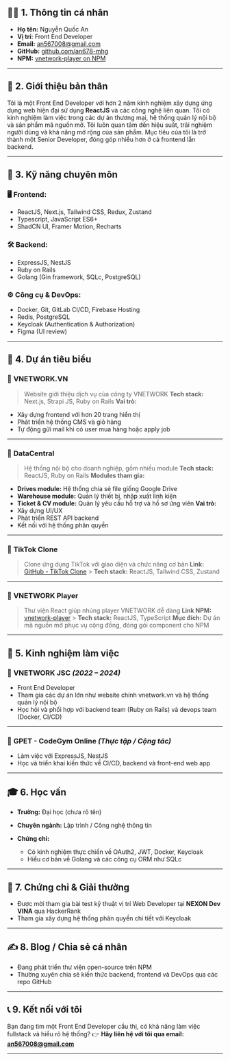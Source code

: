## 🧑‍💼 1. Thông tin cá nhân

- **Họ tên:** Nguyễn Quốc An
- **Vị trí:** Front End Developer
- **Email:** [an567008@gmail.com](mailto:an567008@gmail.com)
- **GitHub:** [github.com/an678-mhg](https://github.com/an678-mhg)
- **NPM:** [vnetwork-player on NPM](https://www.npmjs.com/package/vnetwork-player)

---

## 🧭 2. Giới thiệu bản thân

Tôi là một Front End Developer với hơn 2 năm kinh nghiệm xây dựng ứng dụng web hiện đại sử dụng **ReactJS** và các công nghệ liên quan. Tôi có kinh nghiệm làm việc trong các dự án thương mại, hệ thống quản lý nội bộ và sản phẩm mã nguồn mở. Tôi luôn quan tâm đến hiệu suất, trải nghiệm người dùng và khả năng mở rộng của sản phẩm. Mục tiêu của tôi là trở thành một Senior Developer, đóng góp nhiều hơn ở cả frontend lẫn backend.

---

## 💼 3. Kỹ năng chuyên môn

### 🖥️ Frontend:

- ReactJS, Next.js, Tailwind CSS, Redux, Zustand
- Typescript, JavaScript ES6+
- ShadCN UI, Framer Motion, Recharts

### 🛠️ Backend:

- ExpressJS, NestJS
- Ruby on Rails
- Golang (Gin framework, SQLc, PostgreSQL)

### ⚙️ Công cụ & DevOps:

- Docker, Git, GitLab CI/CD, Firebase Hosting
- Redis, PostgreSQL
- Keycloak (Authentication & Authorization)
- Figma (UI review)

---

## 📂 4. Dự án tiêu biểu

### 🔹 **VNETWORK.VN**

> Website giới thiệu dịch vụ của công ty VNETWORK
> **Tech stack:** Next.js, Strapi JS, Ruby on Rails
> **Vai trò:**

- Xây dựng frontend với hơn 20 trang hiển thị
- Phát triển hệ thống CMS và giỏ hàng
- Tự động gửi mail khi có user mua hàng hoặc apply job

---

### 🔹 **DataCentral**

> Hệ thống nội bộ cho doanh nghiệp, gồm nhiều module
> **Tech stack:** ReactJS, Ruby on Rails
> **Modules tham gia:**

- **Drives module:** Hệ thống chia sẻ file giống Google Drive
- **Warehouse module:** Quản lý thiết bị, nhập xuất linh kiện
- **Ticket & CV module:** Quản lý yêu cầu hỗ trợ và hồ sơ ứng viên
  **Vai trò:**
- Xây dựng UI/UX
- Phát triển REST API backend
- Kết nối với hệ thống phân quyền

---

### 🔹 **TikTok Clone**

> Clone ứng dụng TikTok với giao diện và chức năng cơ bản
> **Link:** [GitHub - TikTok Clone](https://github.com/an678-mhg/tiktok-clone) > **Tech stack:** ReactJS, Tailwind CSS, Zustand

---

### 🔹 **VNETWORK Player**

> Thư viện React giúp nhúng player VNETWORK dễ dàng
> **Link NPM:** [vnetwork-player](https://www.npmjs.com/package/vnetwork-player) > **Tech stack:** ReactJS, TypeScript
> **Mục đích:** Dự án mã nguồn mở phục vụ cộng đồng, đóng gói component cho NPM

---

## 🧪 5. Kinh nghiệm làm việc

### 🔸 **VNETWORK JSC** _(2022 – 2024)_

- Front End Developer
- Tham gia các dự án lớn như website chính vnetwork.vn và hệ thống quản lý nội bộ
- Học hỏi và phối hợp với backend team (Ruby on Rails) và devops team (Docker, CI/CD)

---

### 🔸 **GPET - CodeGym Online** _(Thực tập / Cộng tác)_

- Làm việc với ExpressJS, NestJS
- Học và triển khai kiến thức về CI/CD, backend và front-end web app

---

## 🎓 6. Học vấn

- **Trường:** Đại học (chưa rõ tên)
- **Chuyên ngành:** Lập trình / Công nghệ thông tin
- **Chứng chỉ:**

  - Có kinh nghiệm thực chiến về OAuth2, JWT, Docker, Keycloak
  - Hiểu cơ bản về Golang và các công cụ ORM như SQLc

---

## 📜 7. Chứng chỉ & Giải thưởng

- Được mời tham gia bài test kỹ thuật vị trí Web Developer tại **NEXON Dev VINA** qua HackerRank
- Tham gia xây dựng hệ thống phân quyền chi tiết với Keycloak

---

## ✍️ 8. Blog / Chia sẻ cá nhân

- Đang phát triển thư viện open-source trên NPM
- Thường xuyên chia sẻ kiến thức backend, frontend và DevOps qua các repo GitHub

---

## 📞 9. Kết nối với tôi

Bạn đang tìm một Front End Developer cầu thị, có khả năng làm việc fullstack và hiểu rõ hệ thống?
👉 **Hãy liên hệ với tôi qua email: [an567008@gmail.com](mailto:an567008@gmail.com)**

---

